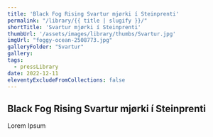 ```yaml
---
title: 'Black Fog Rising Svartur mjørki í Steinprenti'
permalink: "/library/{{ title | slugify }}/"
shortTitle: 'Svartur mjørki í Steinprenti'
thumbUrl: '/assets/images/library/thumbs/Svartur.jpg'
imgUrl: "foggy-ocean-2508773.jpg"
galleryFolder: "Svartur"
gallery:
tags:
  - pressLibrary
date: 2022-12-11
eleventyExcludeFromCollections: false
---
```



<h2>Black Fog Rising Svartur mjørki í Steinprenti</h2>
<p>Lorem Ipsum</p>